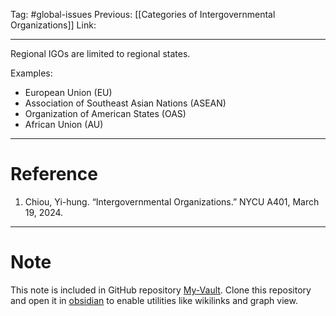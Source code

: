 Tag: #global-issues 
Previous: [[Categories of Intergovernmental Organizations]]
Link: 

---

Regional IGOs are limited to regional states.

Examples:

- European Union (EU)
- Association of Southeast Asian Nations (ASEAN)
- Organization of American States (OAS)
- African Union (AU)

---

# Reference

1. Chiou, Yi-hung. “Intergovernmental Organizations.” NYCU A401, March 19, 2024.

---

# Note

This note is included in GitHub repository [My-Vault](https://github.com/LittleD3092/My-Vault.git). Clone this repository and open it in [obsidian](https://obsidian.md/) to enable utilities like wikilinks and graph view.